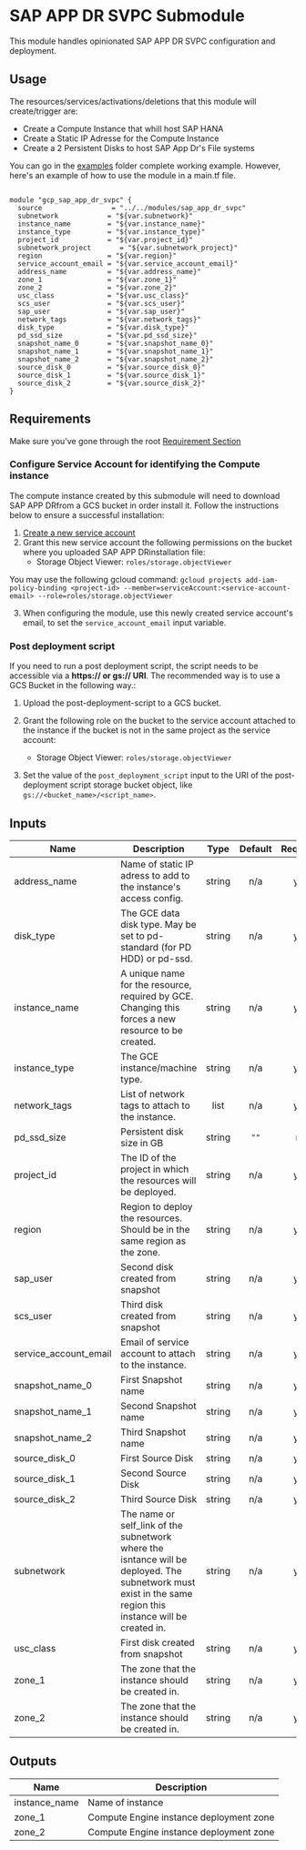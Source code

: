 
# SAP APP DR SVPC Submodule

This module handles opinionated SAP APP DR SVPC configuration and deployment.

## Usage

The resources/services/activations/deletions that this module will create/trigger are:

- Create a Compute Instance that whill host SAP HANA
- Create a Static IP Adresse for the Compute Instance
- Create a 2 Persistent Disks to host SAP App Dr's File systems

You can go in the [examples](../../examples) folder complete working example. However, here's an example of how to use the module in a main.tf file.

```hcl

module "gcp_sap_app_dr_svpc" {
  source                 = "../../modules/sap_app_dr_svpc"
  subnetwork            = "${var.subnetwork}"
  instance_name         = "${var.instance_name}"
  instance_type         = "${var.instance_type}"
  project_id            = "${var.project_id}"
  subnetwork_project       = "${var.subnetwork_project}"
  region                = "${var.region}"
  service_account_email = "${var.service_account_email}"
  address_name          = "${var.address_name}"
  zone_1                = "${var.zone_1}"
  zone_2                = "${var.zone_2}"
  usc_class             = "${var.usc_class}"
  scs_user              = "${var.scs_user}"
  sap_user              = "${var.sap_user}"
  network_tags          = "${var.network_tags}"
  disk_type             = "${var.disk_type}"
  pd_ssd_size           = "${var.pd_ssd_size}"
  snapshot_name_0       = "${var.snapshot_name_0}"
  snapshot_name_1       = "${var.snapshot_name_1}"
  snapshot_name_2       = "${var.snapshot_name_2}"
  source_disk_0         = "${var.source_disk_0}"
  source_disk_1         = "${var.source_disk_1}"
  source_disk_2         = "${var.source_disk_2}"
}

```
## Requirements

Make sure you've gone through the root [Requirement Section](../../README.md#requirements)



### Configure Service Account for identifying the Compute instance
The compute instance created by this submodule will need to download SAP APP DRfrom a GCS bucket in order install it. Follow the instructions below to ensure a successful installation:

 1. [Create a new service account](https://cloud.google.com/iam/docs/creating-managing-service-accounts)
 2. Grant this new service account the following permissions on the bucket where you uploaded SAP APP DRinstallation file:
    - Storage Object Viewer: `roles/storage.objectViewer`

  You may use the following gcloud command:
  `gcloud projects add-iam-policy-binding <project-id> --member=serviceAccount:<service-account-email> --role=roles/storage.objectViewer`

3. When configuring the module, use this newly created service account's email, to set the `service_account_email` input variable.

### Post deployment script
If you need to run a post deployment script, the script needs to be accessible via a **https:// or gs:// URl**.
The recommended way is to use a GCS Bucket in the following way.:

1. Upload the post-deployment-script to a GCS bucket.
2. Grant the following role on the bucket to the service account attached to the instance if the bucket is not in the same project as the service account:
   - Storage Object Viewer: `roles/storage.objectViewer`

 3. Set the value of the `post_deployment_script` input to the URI of the post-deployment script storage bucket object, like `gs://<bucket_name>/<script_name>`.


[^]: (autogen_docs_start)

## Inputs

| Name | Description | Type | Default | Required |
|------|-------------|:----:|:-----:|:-----:|
| address\_name | Name of static IP adress to add to the instance's access config. | string | n/a | yes |
| disk\_type | The GCE data disk type. May be set to pd-standard (for PD HDD) or pd-ssd. | string | n/a | yes |
| instance\_name | A unique name for the resource, required by GCE. Changing this forces a new resource to be created. | string | n/a | yes |
| instance\_type | The GCE instance/machine type. | string | n/a | yes |
| network\_tags | List of network tags to attach to the instance. | list | n/a | yes |
| pd\_ssd\_size | Persistent disk size in GB | string | `""` | no |
| project\_id | The ID of the project in which the resources will be deployed. | string | n/a | yes |
| region | Region to deploy the resources. Should be in the same region as the zone. | string | n/a | yes |
| sap\_user | Second disk created from snapshot | string | n/a | yes |
| scs\_user | Third disk created from snapshot | string | n/a | yes |
| service\_account\_email | Email of service account to attach to the instance. | string | n/a | yes |
| snapshot\_name\_0 | First Snapshot name | string | n/a | yes |
| snapshot\_name\_1 | Second Snapshot name | string | n/a | yes |
| snapshot\_name\_2 | Third Snapshot name | string | n/a | yes |
| source\_disk\_0 | First Source Disk | string | n/a | yes |
| source\_disk\_1 | Second Source Disk | string | n/a | yes |
| source\_disk\_2 | Third Source Disk | string | n/a | yes |
| subnetwork | The name or self_link of the subnetwork where the isntance will be deployed. The subnetwork must exist in the same region this instance will be created in. | string | n/a | yes |
| usc\_class | First disk created from snapshot | string | n/a | yes |
| zone\_1 | The zone that the instance should be created in. | string | n/a | yes |
| zone\_2 | The zone that the instance should be created in. | string | n/a | yes |

## Outputs

| Name | Description |
|------|-------------|
| instance\_name | Name of instance |
| zone\_1 | Compute Engine instance deployment zone |
| zone\_2 | Compute Engine instance deployment zone |

[^]: (autogen_docs_end)
